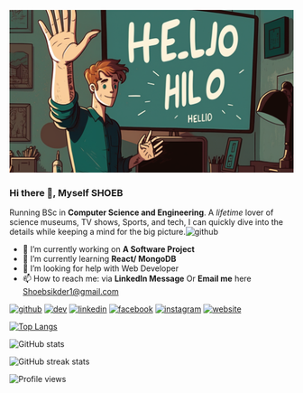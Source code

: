 ![logo](https://github.com/Shoeb1989/Shoeb1989/blob/main/Shoeb.png)
### Hi there 👋, Myself **SHOEB**
Running BSc in **Computer Science and Engineering**.
A *lifetime* lover of science museums, TV shows, Sports, and tech, I can quickly dive into the details while keeping a mind for the big picture.![github](/images/icon.png)

- 🔭 I’m currently working on **A Software Project** 
- 🌱 I’m currently learning **React/ MongoDB** 
- 🤔 I’m looking for help with Web Developer 
- 📫 How to reach me: via **LinkedIn Message** Or **Email me** here Shoebsikder1@gmail.com 


[<img src='https://cdn.jsdelivr.net/npm/simple-icons@3.0.1/icons/github.svg' alt='github' height='40'>](https://github.com/Shoeb1989)  [<img src='https://cdn.jsdelivr.net/npm/simple-icons@3.0.1/icons/dev-dot-to.svg' alt='dev' height='40'>](https://dev.to/shoebsiju)  [<img src='https://cdn.jsdelivr.net/npm/simple-icons@3.0.1/icons/linkedin.svg' alt='linkedin' height='40'>](https://www.linkedin.com/in/shoebsikder/)  [<img src='https://cdn.jsdelivr.net/npm/simple-icons@3.0.1/icons/facebook.svg' alt='facebook' height='40'>](https://www.facebook.com/shoeb.siju.3)  [<img src='https://cdn.jsdelivr.net/npm/simple-icons@3.0.1/icons/instagram.svg' alt='instagram' height='40'>](https://www.instagram.com/shoeb_siju/)  [<img src='https://cdn.jsdelivr.net/npm/simple-icons@3.0.1/icons/icloud.svg' alt='website' height='40'>](http://www.its-shoeb.xyz/)  

[![Top Langs](https://github-readme-stats.vercel.app/api/top-langs/?username=Shoeb1989)](https://github.com/anuraghazra/github-readme-stats)

![GitHub stats](https://github-readme-stats.vercel.app/api?username=Shoeb1989&show_icons=true)  

![GitHub streak stats](https://streak-stats.demolab.com/?user=Shoeb1989)  

![Profile views](https://gpvc.arturio.dev/Shoeb1989)  
